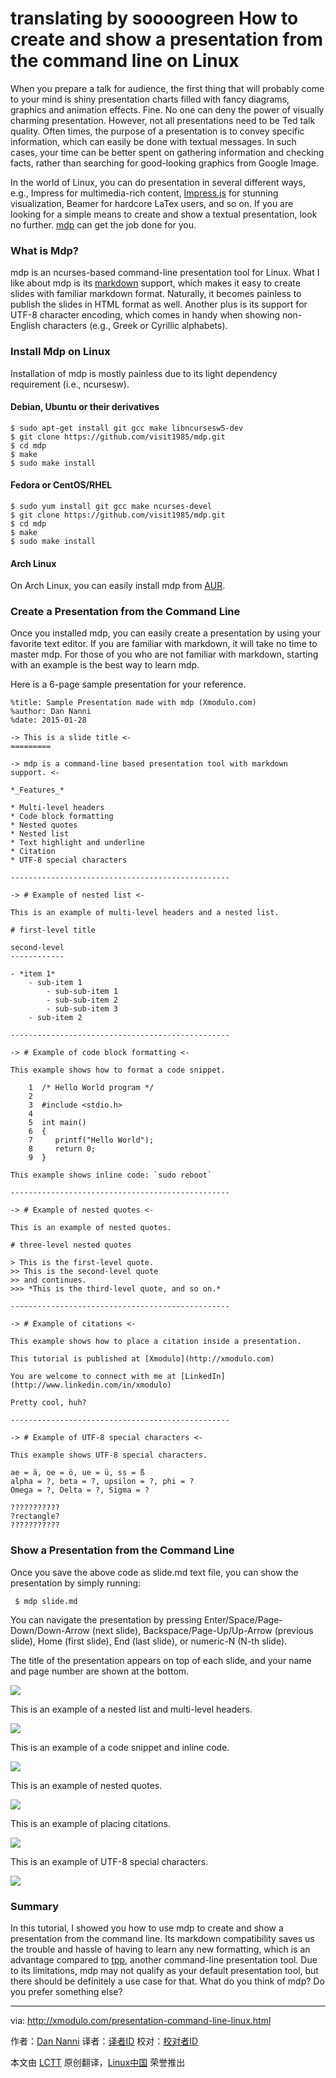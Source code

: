 translating by soooogreen
How to create and show a presentation from the command line on Linux
================================================================================
When you prepare a talk for audience, the first thing that will probably come to your mind is shiny presentation charts filled with fancy diagrams, graphics and animation effects. Fine. No one can deny the power of visually charming presentation. However, not all presentations need to be Ted talk quality. Often times, the purpose of a presentation is to convey specific information, which can easily be done with textual messages. In such cases, your time can be better spent on gathering information and checking facts, rather than searching for good-looking graphics from Google Image.

In the world of Linux, you can do presentation in several different ways, e.g., Impress for multimedia-rich content, [Impress.js][1] for stunning visualization, Beamer for hardcore LaTex users, and so on. If you are looking for a simple means to create and show a textual presentation, look no further. [mdp][2] can get the job done for you.

### What is Mdp? ###

mdp is an ncurses-based command-line presentation tool for Linux. What I like about mdp is its [markdown][3] support, which makes it easy to create slides with familiar markdown format. Naturally, it becomes painless to publish the slides in HTML format as well. Another plus is its support for UTF-8 character encoding, which comes in handy when showing non-English characters (e.g., Greek or Cyrillic alphabets).

### Install Mdp on Linux ###

Installation of mdp is mostly painless due to its light dependency requirement (i.e., ncursesw).

#### Debian, Ubuntu or their derivatives ####

    $ sudo apt-get install git gcc make libncursesw5-dev
    $ git clone https://github.com/visit1985/mdp.git
    $ cd mdp
    $ make
    $ sudo make install 

#### Fedora or CentOS/RHEL ####

    $ sudo yum install git gcc make ncurses-devel
    $ git clone https://github.com/visit1985/mdp.git
    $ cd mdp
    $ make
    $ sudo make install 

#### Arch Linux ####

On Arch Linux, you can easily install mdp from [AUR][4].

### Create a Presentation from the Command Line ###

Once you installed mdp, you can easily create a presentation by using your favorite text editor. If you are familiar with markdown, it will take no time to master mdp. For those of you who are not familiar with markdown, starting with an example is the best way to learn mdp.

Here is a 6-page sample presentation for your reference.

    %title: Sample Presentation made with mdp (Xmodulo.com)
    %author: Dan Nanni
    %date: 2015-01-28
    
    -> This is a slide title <-
    =========
    
    -> mdp is a command-line based presentation tool with markdown support. <-
    
    *_Features_*
    
    * Multi-level headers
    * Code block formatting
    * Nested quotes
    * Nested list
    * Text highlight and underline
    * Citation
    * UTF-8 special characters
    
    -------------------------------------------------
    
    -> # Example of nested list <-
    
    This is an example of multi-level headers and a nested list.
    
    # first-level title
    
    second-level
    ------------
    
    - *item 1*
        - sub-item 1
            - sub-sub-item 1
            - sub-sub-item 2
            - sub-sub-item 3
        - sub-item 2
    
    -------------------------------------------------
    
    -> # Example of code block formatting <-
    
    This example shows how to format a code snippet.
    
        1  /* Hello World program */
        2
        3  #include <stdio.h>
        4
        5  int main()
        6  {
        7     printf("Hello World");
        8     return 0;
        9  }
    
    This example shows inline code: `sudo reboot`
    
    -------------------------------------------------
    
    -> # Example of nested quotes <-
    
    This is an example of nested quotes.
    
    # three-level nested quotes
    
    > This is the first-level quote.
    >> This is the second-level quote
    >> and continues.
    >>> *This is the third-level quote, and so on.*
    
    -------------------------------------------------
    
    -> # Example of citations <-
    
    This example shows how to place a citation inside a presentation.
    
    This tutorial is published at [Xmodulo](http://xmodulo.com)
    
    You are welcome to connect with me at [LinkedIn](http://www.linkedin.com/in/xmodulo)
    
    Pretty cool, huh?
    
    -------------------------------------------------
    
    -> # Example of UTF-8 special characters <-
    
    This example shows UTF-8 special characters.
    
    ae = ä, oe = ö, ue = ü, ss = ß
    alpha = ?, beta = ?, upsilon = ?, phi = ?
    Omega = ?, Delta = ?, Sigma = ?
    
    ???????????
    ?rectangle?
    ???????????

### Show a Presentation from the Command Line ###

Once you save the above code as slide.md text file, you can show the presentation by simply running:

     $ mdp slide.md 

You can navigate the presentation by pressing Enter/Space/Page-Down/Down-Arrow (next slide), Backspace/Page-Up/Up-Arrow (previous slide), Home (first slide), End (last slide), or numeric-N (N-th slide).

The title of the presentation appears on top of each slide, and your name and page number are shown at the bottom.

![](https://farm9.staticflickr.com/8637/16392457702_ec732d0094_c.jpg)

This is an example of a nested list and multi-level headers.

![](https://farm9.staticflickr.com/8567/16367397606_29be7df633_c.jpg)

This is an example of a code snippet and inline code.

![](https://farm9.staticflickr.com/8682/15770926144_0f982b0863_b.jpg)

This is an example of nested quotes.

![](https://farm9.staticflickr.com/8587/16393383115_0865c8b89b_c.jpg)

This is an example of placing citations.

![](https://farm8.staticflickr.com/7409/16392457712_ed36c14bc2_c.jpg)

This is an example of UTF-8 special characters.

![](https://farm9.staticflickr.com/8648/16205981560_7fa3debc75_c.jpg)

### Summary ###

In this tutorial, I showed you how to use mdp to create and show a presentation from the command line. Its markdown compatibility saves us the trouble and hassle of having to learn any new formatting, which is an advantage compared to [tpp][5], another command-line presentation tool. Due to its limitations, mdp may not qualify as your default presentation tool, but there should be definitely a use case for that. What do you think of mdp? Do you prefer something else?

--------------------------------------------------------------------------------

via: http://xmodulo.com/presentation-command-line-linux.html

作者：[Dan Nanni][a]
译者：[译者ID](https://github.com/译者ID)
校对：[校对者ID](https://github.com/校对者ID)

本文由 [LCTT](https://github.com/LCTT/TranslateProject) 原创翻译，[Linux中国](http://linux.cn/) 荣誉推出

[a]:http://xmodulo.com/author/nanni
[1]:http://bartaz.github.io/impress.js/
[2]:https://github.com/visit1985/mdp
[3]:http://daringfireball.net/projects/markdown/
[4]:https://aur.archlinux.org/packages/mdp-git/
[5]:http://www.ngolde.de/tpp.html
